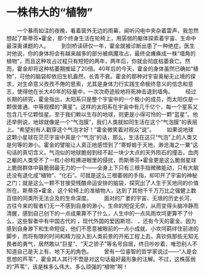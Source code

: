 # 一株伟大的“植物”
　　一个暴雨如注的夜晚，看着窗外无边的雨幕，闻听闪电中夹杂着雷声，我忽然想起了斯蒂芬&#8226;霍金，那个终身生活在轮椅上，用孱弱的躯体探索着宇宙、生命中最深奥课题的人。 
　　到剑桥读研仅一年，霍金就被诊断出患了一种绝症。医生对他说，你的身体将会有越来越多的部分被病魔攻占，最终会瘫痪成一株“墙角的植物”，而且这种攻占过程只有短短的两年，两年后，你就会彻底枯萎衰亡。然而，霍金却将这种枯萎期推延了20倍。40年后的今天，霍金的身体虽然已确如“植物”，可他的脑袋却依旧生机盎然、长青不衰。霍金的那种对宇宙奥秘无止境的探求，对生命意义孜孜不倦的思索，尤其是身体力行实践生命极终意义的信念和意志，使得他在长大40年的较量中，一次次奇迹般地将死神击退到墙角。 
　　经过长期的研究，霍金指出，太阳系只是整个宇宙中的一个极小的成员，而太阳仅是一颗很普通、中等规模的“黄星”。这样的太阳系在宇宙中有几千亿个，每一个星系又包含几千亿颗恒星。至于我们赖以生存的地球，则更是小得可怜的一颗“蓝星”。他还举例说，地球就像是一个“气泡膜”，我们人类就如同生活在这个“气泡膜”的表层上。“希望别有人戳穿这个气泡才好！”霍金微笑着对观众“说”。 
　　如果说地球这颗小星球在茫茫宇宙中真是个“气泡”的话，那么，生活在这只“气泡”上的人类又是何等的渺小。霍金的譬喻让人真正地感悟到了“寄蜉蝣于天地，渺沧海之一粟”这句话的真切含义。气泡似的地球脆弱到经不起一块少大点的天外陨石的撞击，血肉之躯的人类受不了一粒小砂粒拂进眼里的侵扰，而斯蒂芬&#8226;霍金更是这么脆弱星球上脆弱群体中最脆弱最无力的一个——全身上下只有三根手指微微能动，只有大脑还没有退化成“植物”、“化石”。可就是这么三根萎弱的手指，却叩开了宇宙的神秘之门；就是这么一颗不甘接受残酷命运安排的脑袋，探究出了人生于天地间的价值所在。斯蒂芬&#8226;霍金，这个轮椅上的准植物人，达到了其他千千万万比之强健上数百倍的同类所无法企及的生命深度。 
　　面对的广袤的宇宙、无垠的历史长河，古往今来的智者们无一不感到自身的渺小，生命的短促无奈，从而变得头脑冷静而清醒，感到自己创下的一点成果算不了什么，人生中的一点风雨坎坷更算不了什么，这些智者中有中国古代的 ，现代外国的爱因斯坦、 ，还有今天的霍金。因为感到自身渺下和生命短促，他们不愿意被眼前的一点小成就、小坎坷羁绊住前进的脚步，而将有限的时间和精力投入到人类前景的开拓工程上去。真钦佩那些无知无畏者的勇气，居然敢以“巨星”、“天之骄子”等名号自居，终日吵吵着，唯恐别人不知道自己是天上有、地下无的角色。 
　　曾有一位睿智的哲学家说过——“人是会思想的芦苇”，霍金其人其行不啻是对这句话最好最形象的注解。不过，这株孱弱的“芦苇”，该是株多么伟大、多么顽强的“植物”啊！
 